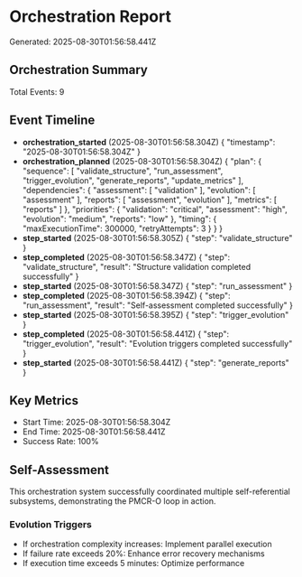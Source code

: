 # Orchestration Report

Generated: 2025-08-30T01:56:58.441Z

## Orchestration Summary

Total Events: 9

## Event Timeline

- **orchestration_started** (2025-08-30T01:56:58.304Z)
  {
  "timestamp": "2025-08-30T01:56:58.304Z"
}
- **orchestration_planned** (2025-08-30T01:56:58.304Z)
  {
  "plan": {
    "sequence": [
      "validate_structure",
      "run_assessment",
      "trigger_evolution",
      "generate_reports",
      "update_metrics"
    ],
    "dependencies": {
      "assessment": [
        "validation"
      ],
      "evolution": [
        "assessment"
      ],
      "reports": [
        "assessment",
        "evolution"
      ],
      "metrics": [
        "reports"
      ]
    },
    "priorities": {
      "validation": "critical",
      "assessment": "high",
      "evolution": "medium",
      "reports": "low"
    },
    "timing": {
      "maxExecutionTime": 300000,
      "retryAttempts": 3
    }
  }
}
- **step_started** (2025-08-30T01:56:58.305Z)
  {
  "step": "validate_structure"
}
- **step_completed** (2025-08-30T01:56:58.347Z)
  {
  "step": "validate_structure",
  "result": "Structure validation completed successfully"
}
- **step_started** (2025-08-30T01:56:58.347Z)
  {
  "step": "run_assessment"
}
- **step_completed** (2025-08-30T01:56:58.394Z)
  {
  "step": "run_assessment",
  "result": "Self-assessment completed successfully"
}
- **step_started** (2025-08-30T01:56:58.395Z)
  {
  "step": "trigger_evolution"
}
- **step_completed** (2025-08-30T01:56:58.441Z)
  {
  "step": "trigger_evolution",
  "result": "Evolution triggers completed successfully"
}
- **step_started** (2025-08-30T01:56:58.441Z)
  {
  "step": "generate_reports"
}

## Key Metrics

- Start Time: 2025-08-30T01:56:58.304Z
- End Time: 2025-08-30T01:56:58.441Z
- Success Rate: 100%

## Self-Assessment

This orchestration system successfully coordinated multiple self-referential subsystems, demonstrating the PMCR-O loop in action.

### Evolution Triggers
- If orchestration complexity increases: Implement parallel execution
- If failure rate exceeds 20%: Enhance error recovery mechanisms
- If execution time exceeds 5 minutes: Optimize performance
